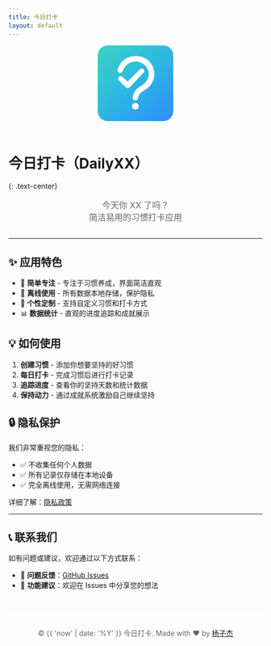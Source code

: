 ```yaml
---
title: 今日打卡
layout: default
---
```


<div align="center">
  <img src="dailyxx-logo.png" alt="今日打卡 Logo" width="150" height="150" style="border-radius: 20px; margin-bottom: 20px;">
</div>

# 今日打卡（DailyXX）
{: .text-center}

<p align="center" style="font-size: 1.2em; color: #666; margin-bottom: 30px;">
今天你 XX 了吗？<br>
简洁易用的习惯打卡应用
</p>

---

## ✨ 应用特色

- 🎯 **简单专注** - 专注于习惯养成，界面简洁直观
- 📱 **离线使用** - 所有数据本地存储，保护隐私
- 🎨 **个性定制** - 支持自定义习惯和打卡方式
- 📊 **数据统计** - 直观的进度追踪和成就展示

## 💡 如何使用

1. **创建习惯** - 添加你想要坚持的好习惯
2. **每日打卡** - 完成习惯后进行打卡记录
3. **追踪进度** - 查看你的坚持天数和统计数据
4. **保持动力** - 通过成就系统激励自己继续坚持

## 🔒 隐私保护

我们非常重视您的隐私：
- ✅ 不收集任何个人数据
- ✅ 所有记录仅存储在本地设备
- ✅ 完全离线使用，无需网络连接

详细了解：[隐私政策](privacy.md)

---

## 📞 联系我们

如有问题或建议，欢迎通过以下方式联系：

- 🐛 **问题反馈**：[GitHub Issues](https://github.com/yang-zijie/dailyxx-home/issues)
- 💬 **功能建议**：欢迎在 Issues 中分享您的想法

<div align="center" style="margin-top: 40px; padding-top: 20px; border-top: 1px solid #eee; color: #666;">
  <p>© {{ 'now' | date: '%Y' }} 今日打卡. Made with ❤️ by <a href="https://github.com/YANG-Zijie">杨子杰</a></p>
</div>
